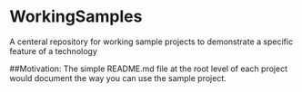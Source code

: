# WorkingSamples
  A centeral repository for working sample projects to demonstrate a specific feature of a technology

##Motivation:
  The simple README.md file at the root level of each project would document the way you can use the sample project.
